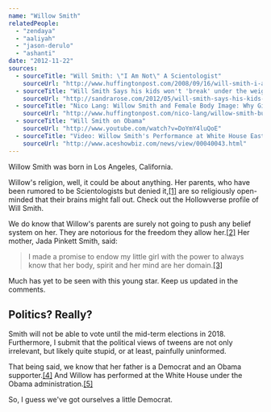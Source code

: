 ```yaml
---
name: "Willow Smith"
relatedPeople:
  - "zendaya"
  - "aaliyah"
  - "jason-derulo"
  - "ashanti"
date: "2012-11-22"
sources:
  - sourceTitle: "Will Smith: \"I Am Not\" A Scientologist"
    sourceUrl: "http://www.huffingtonpost.com/2008/09/16/will-smith-i-am-not-a-sci_n_126826.html"
  - sourceTitle: "Will Smith Says his kids won't 'break' under the weight of independence"
    sourceUrl: "http://sandrarose.com/2012/05/will-smith-says-his-kids-wont-break-under-the-weight-of-independence/"
  - sourceTitle: "Nico Lang: Willow Smith and Female Body Image: Why Girls Have the Right To Own Themselves"
    sourceUrl: "http://www.huffingtonpost.com/nico-lang/willow-smith-buzzcut_b_2206775.html"
  - sourceTitle: "Will Smith on Obama"
    sourceUrl: "http://www.youtube.com/watch?v=DoYmY4luQoE"
  - sourceTitle: "Video: Willow Smith's Performance at White House Easter Egg Roll."
    sourceUrl: "http://www.aceshowbiz.com/news/view/00040043.html"
---
```


Willow Smith was born in Los Angeles, California.

Willow's religion, well, it could be about anything. Her parents, who have been rumored to be Scientologists but denied it,<a class="source-citation" href="http://www.huffingtonpost.com/2008/09/16/will-smith-i-am-not-a-sci_n_126826.html" title="Will Smith: &quot;I Am Not&quot; A Scientologist">[1]</a> are so religiously open-minded that their brains might fall out. Check out the Hollowverse profile of Will Smith.

We do know that Willow's parents are surely not going to push any belief system on her. They are notorious for the freedom they allow her.<a class="source-citation" href="http://sandrarose.com/2012/05/will-smith-says-his-kids-wont-break-under-the-weight-of-independence/" title="Will Smith Says his kids won&apos;t &apos;break&apos; under the weight of independence">[2]</a> Her mother, Jada Pinkett Smith, said:

>I made a promise to endow my little girl with the power to always know that her body, spirit and her mind are her domain.<a class="source-citation" href="http://www.huffingtonpost.com/nico-lang/willow-smith-buzzcut_b_2206775.html" title="Nico Lang: Willow Smith and Female Body Image: Why Girls Have the Right To Own Themselves">[3]</a>

Much has yet to be seen with this young star. Keep us updated in the comments.


## Politics? Really?

Smith will not be able to vote until the mid-term elections in 2018. Furthermore, I submit that the political views of tweens are not only irrelevant, but likely quite stupid, or at least, painfully uninformed.

That being said, we know that her father is a Democrat and an Obama supporter.<a class="source-citation" href="http://www.youtube.com/watch?v=DoYmY4luQoE" title="Will Smith on Obama">[4]</a> And Willow has performed at the White House under the Obama administration.<a class="source-citation" href="http://www.aceshowbiz.com/news/view/00040043.html" title="Video: Willow Smith&apos;s Performance at White House Easter Egg Roll.">[5]</a>

So, I guess we've got ourselves a little Democrat.